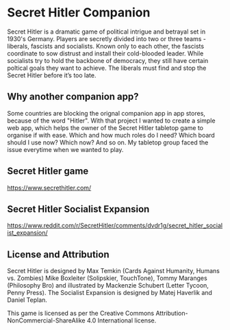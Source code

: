 # Secret Hitler Companion

Secret Hitler is a dramatic game of political intrigue and betrayal set in 1930's Germany. Players are secretly divided into two or three teams - liberals, fascists and socialists. Known only to each other, the fascists coordinate to sow distrust and install their cold-blooded leader. While socialists try to hold the backbone of democracy, they still have certain poltical goals they want to achieve. The liberals must find and stop the Secret Hitler before it’s too late.

## Why another companion app?

Some countries are blocking the orignal companion app in app stores, because of the word "Hitler". With that project I wanted to create a simple web app, which helps the owner of the Secret Hitler tabletop game to organise if with ease. Which and how much roles do I need? Which board should I use now? Which now? And so on. My tabletop group faced the issue everytime when we wanted to play.

## Secret Hitler game

https://www.secrethitler.com/

## Secret Hitler Socialist Expansion

https://www.reddit.com/r/SecretHitler/comments/dvdr1g/secret_hitler_socialist_expansion/

## License and Attribution
Secret Hitler is designed by Max Temkin (Cards Against Humanity, Humans vs. Zombies) Mike Boxleiter (Solipskier, TouchTone), Tommy Maranges (Philosophy Bro) and illustrated by Mackenzie Schubert (Letter Tycoon, Penny Press). The Socialist Expansion is designed by Matej Haverlik and Daniel Teplan.

This game is licensed as per the Creative Commons Attribution-NonCommercial-ShareAlike 4.0 International license.

